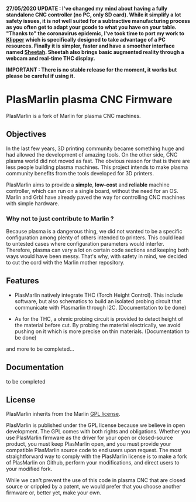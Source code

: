 **27/05/2020 UPDATE : I've changed my mind about having a fully standalone CNC controller (no PC, only SD card). While it simplify a lot safety issues, it is not well suited for a subtractive manufacturing process as you often get to adapt your gcode to what you have on your table.
"Thanks to" the coronavirus epidemic, I've took time to port my work to [Klipper](https://github.com/proto3/klipper-plasma) which is specifically designed to take advantage of a PC resources. Finally it is simpler, faster and have a smoother interface named [Sheetah](https://github.com/proto3/sheetah). Sheetah also brings basic augmented reality through a webcam and real-time THC display.**

**IMPORTANT : There is no stable release for the moment, it works but please be careful if using it.**
# PlasMarlin plasma CNC Firmware

PlasMarlin is a fork of Marlin for plasma CNC machines.

## Objectives
In the last few years, 3D printing community became something huge and had allowed the development of amazing tools. On the other side, CNC plasma world did not moved as fast. The obvious reason for that is there are less people building plasma machines. This project intends to make plasma community benefits from the tools developed for 3D printers.


PlasMarlin aims to provide a **simple**, **low-cost** and **reliable** machine controller, which can run on a single board, without the need for an OS.
Marlin and Grbl have already paved the way for controlling CNC machines with simple hardware.

### Why not to just contribute to Marlin ?
Because plasma is a dangerous thing, we did not wanted to be a specific configuration among plenty of others intended to printers. This could lead to untested cases where configuration parameters would interfer.
Therefore, plasma can vary a lot on certain code sections and keeping both ways would have been messy.
That's why, with safety in mind, we decided to cut the cord with the Marlin mother repository.

## Features

  - PlasMarlin natively integrate THC (Torch Height Control). This include software, but also schematics to build an isolated probing circuit that communicate with Plasmarlin through I2C. (Documentation to be done)

  - As for the THC, a ohmic probing circuit is provided to detect height of the material before cut. By probing the material electrically, we avoid pushing on it which is more precise on thin materials. (Documentation to be done)

and more to be completed...


## Documentation

to be completed

## License

PlasMarlin inherits from the Marlin [GPL license](/LICENSE).

PlasMarlin is published under the GPL license because we believe in open development. The GPL comes with both rights and obligations. Whether you use PlasMarlin firmware as the driver for your open or closed-source product, you must keep PlasMarlin open, and you must provide your compatible PlasMarlin source code to end users upon request. The most straightforward way to comply with the PlasMarlin license is to make a fork of PlasMarlin on Github, perform your modifications, and direct users to your modified fork.

While we can't prevent the use of this code in plasma CNC that are closed source or crippled by a patent, we would prefer that you choose another firmware or, better yet, make your own.
